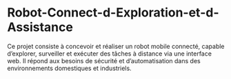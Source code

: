 # Robot-Connect-d-Exploration-et-d-Assistance
Ce projet consiste à concevoir et réaliser un robot mobile connecté, capable d’explorer, surveiller et exécuter des tâches à distance via une interface web. Il répond aux besoins de sécurité et d’automatisation dans des environnements domestiques et industriels.
